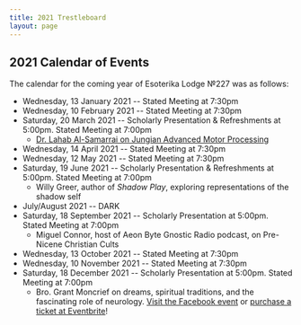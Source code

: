 ```yaml
---
title: 2021 Trestleboard
layout: page
---
```


## 2021 Calendar of Events

The calendar for the coming year of Esoterika Lodge №227 was as follows:

 -  Wednesday, 13 January 2021 -- Stated Meeting at 7:30pm
 -  Wednesday, 10 February 2021 -- Stated Meeting at 7:30pm
 -  Saturday, 20 March 2021 -- Scholarly Presentation & Refreshments at 5:00pm. Stated Meeting at 7:00pm
    * [Dr. Lahab Al-Samarrai on Jungian Advanced Motor Processing](2021-alsamarrai/)
 -  Wednesday, 14 April 2021 -- Stated Meeting at 7:30pm
 -  Wednesday, 12 May 2021 -- Stated Meeting at 7:30pm
 -  Saturday, 19 June 2021 -- Scholarly Presentation & Refreshments at 5:00pm. Stated Meeting at 7:00pm
    * Willy Greer, author of *Shadow Play*, exploring representations of the shadow self
 -  July/August 2021 -- DARK
 -  Saturday, 18 September 2021 -- Scholarly Presentation at 5:00pm. Stated Meeting at 7:00pm
    * Miguel Connor, host of Aeon Byte Gnostic Radio podcast, on Pre-Nicene Christian Cults
 -  Wednesday, 13 October 2021 -- Stated Meeting at 7:30pm
 -  Wednesday, 10 November 2021 -- Stated Meeting at 7:30pm
 -  Saturday, 18 December 2021 -- Scholarly Presentation at 5:00pm. Stated Meeting at 7:00pm
    * Bro. Grant Moncrief on dreams, spiritual traditions, and the
      fascinating role of neurology.
      [Visit the Facebook event](https://fb.me/e/2f2o4mvb2) or [purchase a ticket at Eventbrite](https://www.eventbrite.com/e/223035203297)!
